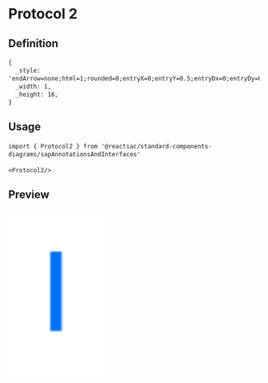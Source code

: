 # Protocol 2

## Definition

```
{
  _style: 'endArrow=none;html=1;rounded=0;entryX=0;entryY=0.5;entryDx=0;entryDy=0;strokeColor=#0070F2;strokeWidth=1.5;',
  _width: 1,
  _height: 16,
}
```

## Usage

```
import { Protocol2 } from '@reactiac/standard-components-diagrams/sapAnnotationsAndInterfaces'

<Protocol2/>
```

## Preview

<img src="./protocol-2.png" width="200"/>

